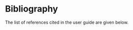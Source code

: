 # Bibliography

The list of references cited in the user guide are given below.

```{bibliography}
```
